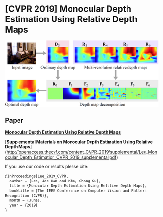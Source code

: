 # [CVPR 2019] Monocular Depth Estimation Using Relative Depth Maps
![lee2019relativedepth](img/intro.PNG)

## Paper

[**Monocular Depth Estimation Using Relative Depth Maps**](http://openaccess.thecvf.com/content_CVPR_2019/papers/Lee_Monocular_Depth_Estimation_Using_Relative_Depth_Maps_CVPR_2019_paper.pdf)

[**Supplemental Materials on Monocular Depth Estimation Using Relative Depth Maps**]
(http://openaccess.thecvf.com/content_CVPR_2019/supplemental/Lee_Monocular_Depth_Estimation_CVPR_2019_supplemental.pdf)

If you use our code or results please cite:

```
@InProceedings{Lee_2019_CVPR,
  author = {Lee, Jae-Han and Kim, Chang-Su},
  title = {Monocular Depth Estimation Using Relative Depth Maps}, 
  booktitle = {The IEEE Conference on Computer Vision and Pattern Recognition (CVPR)},
  month = {June},
  year = {2019}
}
```
